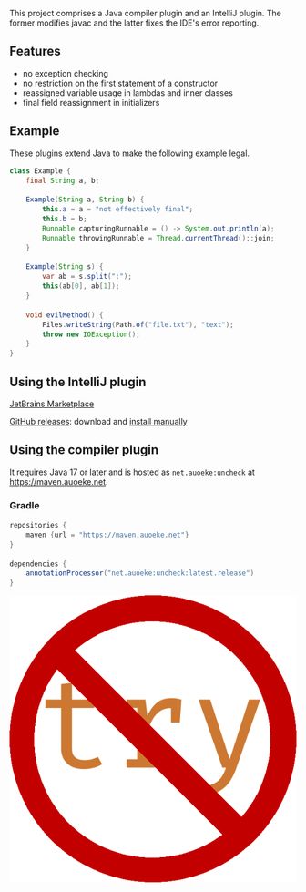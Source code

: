 This project comprises a Java compiler plugin and an IntelliJ plugin.
The former modifies javac and the latter fixes the IDE's error reporting.

## Features
- no exception checking
- no restriction on the first statement of a constructor
- reassigned variable usage in lambdas and inner classes
- final field reassignment in initializers

## Example
These plugins extend Java to make the following example legal.
```java
class Example {
    final String a, b;

    Example(String a, String b) {
        this.a = a = "not effectively final";
        this.b = b;
        Runnable capturingRunnable = () -> System.out.println(a);
        Runnable throwingRunnable = Thread.currentThread()::join;
    }

    Example(String s) {
        var ab = s.split(":");
        this(ab[0], ab[1]);
    }

    void evilMethod() {
        Files.writeString(Path.of("file.txt"), "text");
        throw new IOException();
    }
}
```

## Using the IntelliJ plugin
[JetBrains Marketplace](https://plugins.jetbrains.com/plugin/18575-uncheck)

[GitHub releases](https://github.com/auoeke/uncheck/releases): download and [install manually](https://www.jetbrains.com/help/idea/managing-plugins.html#install_plugin_from_disk)

## Using the compiler plugin
It requires Java 17 or later and is hosted as `net.auoeke:uncheck` at https://maven.auoeke.net.

### Gradle
```groovy
repositories {
    maven {url = "https://maven.auoeke.net"}
}

dependencies {
    annotationProcessor("net.auoeke:uncheck:latest.release")
}
```

![](idea/resources/icon.png)
